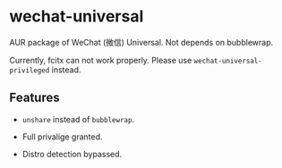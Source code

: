 # wechat-universal

AUR package of WeChat (微信) Universal. Not depends on bubblewrap.


Currently, fcitx can not work properly. Please use `wechat-universal-privileged` instead.

## Features

- `unshare` instead of `bubblewrap`.

- Full privalige granted.

- Distro detection bypassed.


